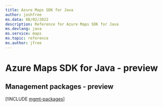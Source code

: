 ```yaml
---
title: Azure Maps SDK for Java
author: joshfree
ms.data: 08/02/2022
description: Reference for Azure Maps SDK for Java
ms.devlang: java
ms.service: maps
ms.topic: reference
ms.author: jfree
---
```

# Azure Maps SDK for Java - preview

## Management packages - preview
[!INCLUDE [mgmt-packages](maps-mgmt-index.md)]